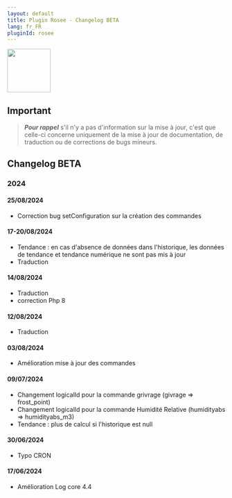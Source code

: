 ```yaml
---
layout: default
title: Plugin Rosee - Changelog BETA
lang: fr_FR
pluginId: rosee
---
```


<img src="{{site.baseurl}}/plugin-rosee/{{site.img}}/rosee_icon.png" class="pluginLogo" width="100" />

## Important

> **_Pour rappel_** s'il n'y a pas d'information sur la mise à jour, c'est que celle-ci concerne uniquement de la mise à jour de documentation, de traduction ou de corrections de bugs mineurs.

## Changelog BETA

### 2024

#### 25/08/2024

- Correction bug setConfiguration sur la création des commandes

#### 17-20/08/2024

- Tendance : en cas d'absence de données dans l'historique, les données de tendance et tendance numérique ne sont pas mis à jour
- Traduction

#### 14/08/2024

- Traduction
- correction Php 8

#### 12/08/2024

- Traduction

#### 03/08/2024

- Amélioration mise à jour des commandes

#### 09/07/2024

- Changement logicalId pour la commande grivrage (givrage => frost_point)
- Changement logicalId pour la commande Humidité Relative (humidityabs => humidityabs_m3)
- Tendance : plus de calcul si l'historique est null

#### 30/06/2024

- Typo CRON

#### 17/06/2024

- Amélioration Log core 4.4

